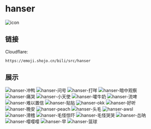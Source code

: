 # hanser
![icon](https://emoji.shojo.cn/bili/src/hanser/icon.png)
## 链接
Cloudflare:
```
https://emoji.shojo.cn/bili/src/hanser
```
## 展示
![hanser-冲鸭](https://emoji.shojo.cn/bili/src/hanser/hanser-冲鸭.png)
![hanser-问号](https://emoji.shojo.cn/bili/src/hanser/hanser-问号.png)
![hanser-打咩](https://emoji.shojo.cn/bili/src/hanser/hanser-打咩.png)
![hanser-暗中观察](https://emoji.shojo.cn/bili/src/hanser/hanser-暗中观察.png)
![hanser-痛哭](https://emoji.shojo.cn/bili/src/hanser/hanser-痛哭.png)
![hanser-小天使](https://emoji.shojo.cn/bili/src/hanser/hanser-小天使.png)
![hanser-嚯牛奶](https://emoji.shojo.cn/bili/src/hanser/hanser-嚯牛奶.png)
![hanser-流啤](https://emoji.shojo.cn/bili/src/hanser/hanser-流啤.png)
![hanser-难以置信](https://emoji.shojo.cn/bili/src/hanser/hanser-难以置信.png)
![hanser-贴贴](https://emoji.shojo.cn/bili/src/hanser/hanser-贴贴.png)
![hanser-okk](https://emoji.shojo.cn/bili/src/hanser/hanser-okk.png)
![hanser-好听](https://emoji.shojo.cn/bili/src/hanser/hanser-好听.png)
![hanser-晚安](https://emoji.shojo.cn/bili/src/hanser/hanser-晚安.png)
![hanser-peach](https://emoji.shojo.cn/bili/src/hanser/hanser-peach.png)
![hanser-头毛](https://emoji.shojo.cn/bili/src/hanser/hanser-头毛.png)
![hanser-awsl](https://emoji.shojo.cn/bili/src/hanser/hanser-awsl.png)
![hanser-滑稽](https://emoji.shojo.cn/bili/src/hanser/hanser-滑稽.png)
![hanser-毛怪惊吓](https://emoji.shojo.cn/bili/src/hanser/hanser-毛怪惊吓.png)
![hanser-毛怪哭哭](https://emoji.shojo.cn/bili/src/hanser/hanser-毛怪哭哭.png)
![hanser-怂呐](https://emoji.shojo.cn/bili/src/hanser/hanser-怂呐.png)
![hanser-嘤嘤嘤](https://emoji.shojo.cn/bili/src/hanser/hanser-嘤嘤嘤.png)
![hanser-早](https://emoji.shojo.cn/bili/src/hanser/hanser-早.png)
![hanser-篮球](https://emoji.shojo.cn/bili/src/hanser/hanser-篮球.png)

